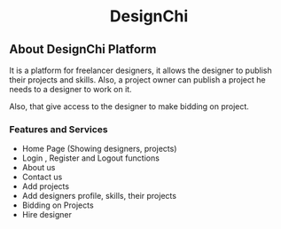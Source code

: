 <h1 align="center">DesignChi</h1>

## About DesignChi Platform

It is a platform for freelancer designers, it allows the designer to publish their projects and skills. Also, a project owner can publish a project he needs to a designer to work on it.

Also, that give access to the designer to make bidding on project.   
   

<h3>Features and Services</h3>  

- Home Page (Showing designers, projects)
- Login , Register and Logout functions
- About us 
- Contact us
- Add projects
- Add designers profile, skills, their projects
- Bidding on Projects
- Hire designer

